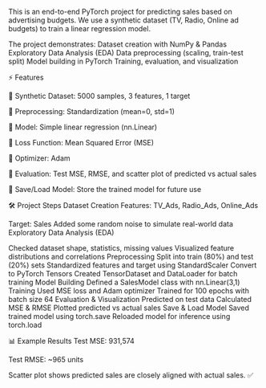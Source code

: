 This is an end-to-end PyTorch project for predicting sales based on advertising budgets.
We use a synthetic dataset (TV, Radio, Online ad budgets) to train a linear regression model.

The project demonstrates:
Dataset creation with NumPy & Pandas
Exploratory Data Analysis (EDA)
Data preprocessing (scaling, train-test split)
Model building in PyTorch
Training, evaluation, and visualization

⚡ Features

🔹 Synthetic Dataset: 5000 samples, 3 features, 1 target

🔹 Preprocessing: Standardization (mean=0, std=1)

🔹 Model: Simple linear regression (nn.Linear)

🔹 Loss Function: Mean Squared Error (MSE)

🔹 Optimizer: Adam

🔹 Evaluation: Test MSE, RMSE, and scatter plot of predicted vs actual sales

🔹 Save/Load Model: Store the trained model for future use

🛠 Project Steps
Dataset Creation
Features: TV_Ads, Radio_Ads, Online_Ads

Target: Sales
Added some random noise to simulate real-world data
Exploratory Data Analysis (EDA)

Checked dataset shape, statistics, missing values
Visualized feature distributions and correlations
Preprocessing
Split into train (80%) and test (20%) sets
Standardized features and target using StandardScaler
Convert to PyTorch Tensors
Created TensorDataset and DataLoader for batch training
Model Building
Defined a SalesModel class with nn.Linear(3,1)
Training
Used MSE loss and Adam optimizer
Trained for 100 epochs with batch size 64
Evaluation & Visualization
Predicted on test data
Calculated MSE & RMSE
Plotted predicted vs actual sales
Save & Load Model
Saved trained model using torch.save
Reloaded model for inference using torch.load

📊 Example Results
Test MSE: 931,574

Test RMSE: ~965 units

Scatter plot shows predicted sales are closely aligned with actual sales. ✅
